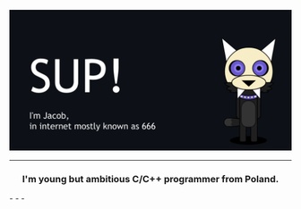 ![image](https://github.com/I6-6-6I/I6-6-6I/blob/main/Mascot-Waveing-Banner.gif)
- - -
<h3 align = "center"> I'm young but ambitious C/C++ programmer from Poland. </h3>
- - -
